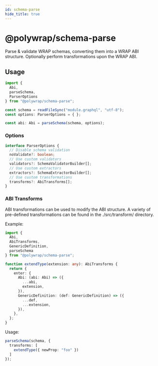 ```yaml
---
id: schema-parse
hide_title: true
---
```


# @polywrap/schema-parse

Parse & validate WRAP schemas, converting them into a WRAP ABI structure. Optionally perform transformations upon the WRAP ABI.

## Usage
```typescript
import {
  Abi,
  parseSchema,
  ParserOptions
} from "@polywrap/schema-parse";

const schema = readFileSync("module.graphql", "utf-8");
const options: ParserOptions = { };

const abi: Abi = parseSchema(schema, options);
```

### Options
```typescript
interface ParserOptions {
  // Disable schema validation
  noValidate?: boolean;
  // Use custom validators
  validators?: SchemaValidatorBuilder[];
  // Use custom extractors
  extractors?: SchemaExtractorBuilder[];
  // Use custom transformations
  transforms?: AbiTransforms[];
}
```

### ABI Transforms
ABI transformations can be used to modify the ABI structure. A variety of pre-defined transformations can be found in the ./src/transform/ directory.

Example:
```typescript
import {
  Abi,
  AbiTransforms,
  GenericDefinition,
  parseSchema
} from "@polywrap/schema-parse";

function extendType(extension: any): AbiTransforms {
  return {
    enter: {
      Abi: (abi: Abi) => ({
        ...abi,
        extension,
      }),
      GenericDefinition: (def: GenericDefinition) => ({
        ...def,
        ...extension,
      }),
    },
  };
}
```

Usage:
```typescript
parseSchema(schema, {
  transforms: [
    extendType({ newProp: "foo" })
  ]
});
```
